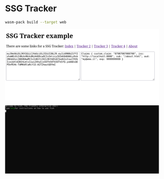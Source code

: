 # SSG Tracker

```bash
wasm-pack build --target web
```

![Browser](./docs/images/ssg-index.png)

![Terminal](./docs/images/ssg-tracker-term.svg)
